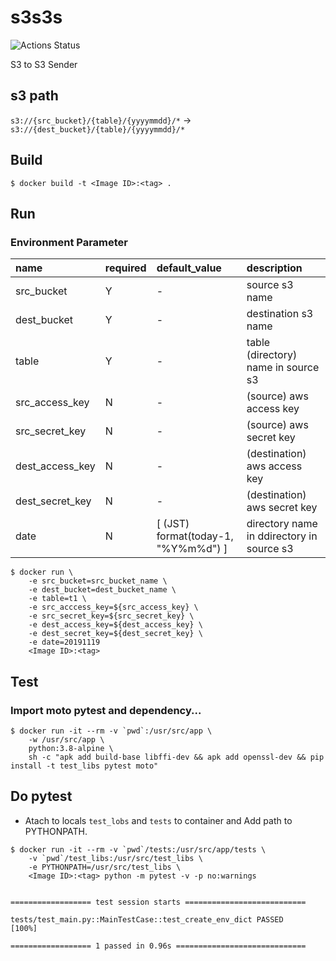 # s3s3s
![Actions Status](https://github.com/HagaSpa/s3s3s/workflows/test/badge.svg)

S3 to S3 Sender

## s3 path

`s3://{src_bucket}/{table}/{yyyymmdd}/*` -> `s3://{dest_bucket}/{table}/{yyyymmdd}/*`


## Build

```
$ docker build -t <Image ID>:<tag> .
```


## Run
### Environment Parameter
| name | required | default_value | description |
|:---|:---|:---|:---|
| src_bucket | Y | - | source s3 name |
| dest_bucket | Y | - | destination s3 name |
| table | Y | - | table (directory) name in source s3 |
| src_access_key | N | - | (source) aws access key |
| src_secret_key | N | - | (source) aws secret key |
| dest_access_key | N | - | (destination) aws access key  |
| dest_secret_key | N | - | (destination) aws secret key |
| date | N | [ (JST) format(today-1, "%Y%m%d") ] | directory name in ddirectory in source s3 |


```
$ docker run \
    -e src_bucket=src_bucket_name \
    -e dest_bucket=dest_bucket_name \
    -e table=t1 \
    -e src_acccess_key=${src_access_key} \
    -e src_secret_key=${src_secret_key} \
    -e dest_access_key=${dest_access_key} \
    -e dest_secret_key=${dest_secret_key} \
    -e date=20191119
    <Image ID>:<tag>
```

## Test
### Import moto pytest and dependency...
```
$ docker run -it --rm -v `pwd`:/usr/src/app \
    -w /usr/src/app \
    python:3.8-alpine \
    sh -c "apk add build-base libffi-dev && apk add openssl-dev && pip install -t test_libs pytest moto"
```

## Do pytest
- Atach to locals `test_lobs` and `tests` to container and Add path to PYTHONPATH.

```
$ docker run -it --rm -v `pwd`/tests:/usr/src/app/tests \
    -v `pwd`/test_libs:/usr/src/test_libs \
    -e PYTHONPATH=/usr/src/test_libs \
    <Image ID>:<tag> python -m pytest -v -p no:warnings


================== test session starts ===========================

tests/test_main.py::MainTestCase::test_create_env_dict PASSED       [100%]

================== 1 passed in 0.96s =============================

```

